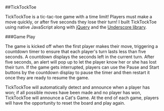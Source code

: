 ##TickTockToe

TickTockToe is a tic-tac-toe game with a time limit! Players must make a move quickly, or after five seconds they lose their turn! I built TickTockToe using native JavaScript along with [jQuery](https://jquery.com/) and the [Underscore library](http://underscorejs.org/).

###Game Play

The game is kicked off when the first player makes their move, triggering a countdown timer to ensure that each player's turn lasts less than five seconds. A countdown displays the seconds left in the current turn. After five seconds, an alert will pop up to let the player know her or she has lost their turn. If the game gets interrupted, players can use the Pause and Start buttons by the countdown display to pause the timer and then restart it once they are ready to resume the game.

TickTockToe will automatically detect and announce when a player has won; if all possible moves have been made and no player has won, TickTockToe will announce a Cat's Game. At the end of each game, players will have the opportunity to reset the board and play again.
